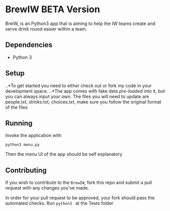
# BrewIW BETA Version

BreIW, is an Python3 app that is aiming to help the IW teams create and serve drink round easier within a team.

## Dependencies

* Python 3

## Setup
..*To get started you need to either check out or fork my code in your development space.
..*The app comes with fake data *pre-loaded* into it, but you can always input your own. The files you will need to update are people.txt, drinks.txt, choices.txt, make sure you follow the original format of the files


## Running

Invoke the application with

```
python3 menu.py
```

Then the menu UI of the app should be self explanatory

## Contributing
If you wish to contribute to the `BrewIW`, fork this repo and submit a pull request with any changes you've made.

In order for your pull request to be approved, your fork should pass the automated checks. Run `python3 ` at the Tests folder

